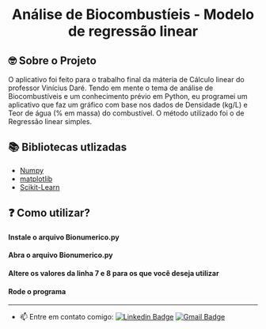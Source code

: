 <h1 align="center">
	<!-- <img alt="Logo" src=".github/logo.png" width="200px" /> -->
  Análise de Biocombustíeis - Modelo de regressão linear
</h1>

## 🤓 Sobre o Projeto

O aplicativo foi feito para o trabalho final da máteria de Cálculo linear do professor Vinícius Daré. Tendo em mente o tema de análise de Biocombustíveis e um conhecimento prévio em Python, eu programei um aplicativo que faz um gráfico com base nos dados de Densidade (kg/L) e Teor de água (% em massa) do combustível. O método utilizado foi o de Regressão linear simples.

## 📚 Bibliotecas utlizadas


- [Numpy](https://numpy.org)
- [matplotlib](https://matplotlib.org/3.5.3/api/_as_gen/matplotlib.pyplot.html)
- [Scikit-Learn](https://scikit-learn.org/stable/modules/linear_model.html)

## ❓ Como utilizar?

#### Instale o arquivo Bionumerico.py

#### Abra o arquivo Bionumerico.py

#### Altere os valores da linha 7 e 8 para os que você deseja utilizar

#### Rode o programa


---

- 📫 Entre em contato comigo:  [![Linkedin Badge](https://img.shields.io/badge/-João_Vitor-blue?style=flat-square&logo=Linkedin&logoColor=white&link=https://www.linkedin.com/in/joão-vitor-gozzo-bruschi-36447522a/)](https://www.linkedin.com/in/joão-vitor-gozzo-bruschi-36447522a/)
 [![Gmail Badge](https://img.shields.io/badge/-Gmail-c14438?style=flat-square&logo=Gmail&logoColor=white&link=mailto:joao.bruschi@outlook.com.br)](mailto:joao.bruschi@outlook.com.br/)
